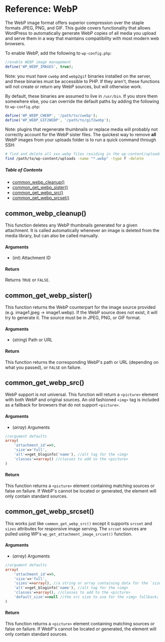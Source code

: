 # Reference: WebP

The WebP image format offers superior compression over the staple formats JPEG, PNG, and GIF. This guide covers functionality that allows WordPress to automatically generate WebP copies of all media you upload and serve them in a way that maintains compatibility with most modern web browsers.

To enable WebP, add the following to `wp-config.php`:

```php
//enable WEBP image management
define('WP_WEBP_IMAGES', true);
```

Note: you must have `cwebp` and `webp2gif` binaries installed on the server, and these binaries must be accessible to PHP. If they aren't, these functions will not create or return any WebP sources, but will otherwise work.

By default, these binaries are assumed to live in `/usr/bin`. If you store them somewhere else, you can override the default paths by adding the following to `wp-config.php`:

```php
define('WP_WEBP_CWEBP', '/path/to/cwebp');
define('WP_WEBP_GIF2WEBP', '/path/to/gif2webp');
```

Note: plugins that regenerate thumbnails or replace media will probably not correctly account for the WebP sister files. The quickest way to remove **all** WebP images from your uploads folder is to run a quick command through SSH:

```bash
# find and delete all xxx.webp files residing in the wp-content/uploads folder
find /path/to/wp-content/uploads -name "*.webp" -type f -delete
```



##### Table of Contents

 * [common_webp_cleanup()](#common_webp_cleanup)
 * [common_get_webp_sister()](#common_get_webp_sister)
 * [common_get_webp_src()](#common_get_webp_src)
 * [common_get_webp_srcset()](#common_get_webp_srcset)



## common_webp_cleanup()

This function deletes any WebP thumbnails generated for a given attachment. It is called automatically whenever an image is deleted from the media library, but can also be called manually.

#### Arguments

 * (*int*) Attachment ID

#### Return

Returns `TRUE` or `FALSE`.



## common_get_webp_sister()

This function returns the WebP counterpart for the image source provided (e.g. image1.jpeg -> image1.webp). If the WebP source does not exist, it will try to generate it. The source must be in JPEG, PNG, or GIF format.

#### Arguments

 * (*string*) Path or URL

#### Return

This function returns the corresponding WebP's path or URL (depending on what you passed), or `FALSE` on failure.



## common_get_webp_src()

WebP support is not universal. This function will return a `<picture>` element with both WebP and original sources. An old fashioned `<img>` tag is included as a fallback for browsers that do not support `<picture>`.

#### Arguments

 * (*array*) Arguments

```php
//argument defaults
array(
	'attachment_id'=>0,
	'size'=>'full',
	'alt'=>get_bloginfo('name'), //alt tag for the <img>
	'classes'=>array() //classes to add to the <picture>
)
```

#### Return

This function returns a `<picture>` element containing matching sources or false on failure. If WebP's cannot be located or generated, the element will only contain standard sources.



## common_get_webp_srcset()

This works just like `common_get_webp_src()` except it supports `srcset` and `sizes` attributes for responsive image serving. The `srcset` sources are pulled using WP's `wp_get_attachment_image_srcset()` function.

#### Arguments

 * (*array*) Arguments

```php
//argument defaults
array(
	'attachment_id'=>0,
	'size'=>'full',
	'sizes'=>array(), //a string or array containing data for the `sizes` attribute, optional
	'alt'=>get_bloginfo('name'), //alt tag for the <img>
	'classes'=>array(), //classes to add to the <picture>
	'default_size'=>null //the src size to use for the <img> fallback; defaults to the size passed via 'size'
)
```

#### Return

This function returns a `<picture>` element containing matching sources or false on failure. If WebP's cannot be located or generated, the element will only contain standard sources.